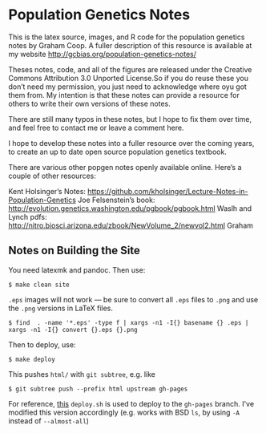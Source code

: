 # Population Genetics Notes

This is the latex source, images, and R code for the population genetics notes
by Graham Coop.  A fuller description of this resource is available at my
website http://gcbias.org/population-genetics-notes/

Theses notes, code, and all of the figures are released under the Creative
Commons Attribution 3.0 Unported License.So if you do reuse these you don’t
need my permission, you just need to acknowledge where oyu got them from. My
intention is that these notes can provide a resource for others to write their
own versions of these notes. 

There are still many typos in these notes, but I hope to fix them over time,
and feel free to contact me or leave a comment here.

I hope to develop these notes into a fuller resource over the coming years,
to create an up to date open source population genetics textbook.

There are various other popgen notes openly available online. Here’s a couple of other resources:

Kent Holsinger’s Notes: https://github.com/kholsinger/Lecture-Notes-in-Population-Genetics
Joe Felsenstein’s book: http://evolution.genetics.washington.edu/pgbook/pgbook.html
Waslh and Lynch pdfs: http://nitro.biosci.arizona.edu/zbook/NewVolume_2/newvol2.html
Graham

## Notes on Building the Site

You need latexmk and pandoc. Then use:

    $ make clean site

`.eps` images will not work — be sure to convert all `.eps` files to `.png` and
use the `.png` versions in LaTeX files.

    $ find  . -name '*.eps' -type f | xargs -n1 -I{} basename {} .eps | xargs -n1 -I{} convert {}.eps {}.png

Then to deploy, use:

    $ make deploy

This pushes `html/` with `git subtree`, e.g. like

    $ git subtree push --prefix html upstream gh-pages

For reference, [this](https://github.com/X1011/git-directory-deploy)
`deploy.sh` is used to deploy to the `gh-pages` branch. I've modified this
version accordingly (e.g. works with BSD `ls`, by using `-A` instead of
`--almost-all`)
